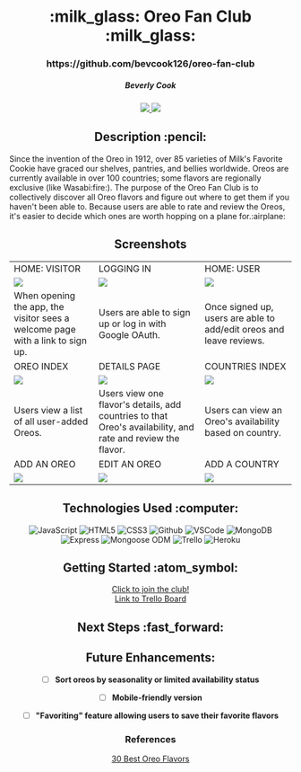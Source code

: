 <div align ="center">
<h1>:milk_glass: Oreo Fan Club :milk_glass:</h1>
<h3>https://github.com/bevcook126/oreo-fan-club</h3>
<h5>Beverly Cook</h5>
<a href="https://www.linkedin.com/in/beverly-cook-093625153/" target="_blank">
      <img src="https://img.shields.io/badge/-LinkedIn-blue?style=flat&logo=Linkedin&logoColor=white">
   </a> 
<a href="mailto:bevcook126@gmail.com" target="_blank">
      <img src="https://img.shields.io/badge/-Gmail-c14438?style=flat&logo=Gmail&logoColor=white">
   </a>
</a>
</div>

<div align = center><h2>Description :pencil:</h2></div>
Since the invention of the Oreo in 1912, over 85 varieties of Milk's Favorite Cookie have graced our shelves, pantries, and bellies worldwide. Oreos are currently available in over 100 countries; some flavors are regionally exclusive (like Wasabi:fire:). The purpose of the Oreo Fan Club is to collectively discover all Oreo flavors and figure out where to get them if you haven't been able to. Because users are able to rate and review the Oreos, it's easier to decide which ones are worth hopping on a plane for.:airplane:

<div align = center><h2>Screenshots</h2><div>

|  |  |  |
|---|---|---|
| HOME: VISITOR | LOGGING IN | HOME: USER |
| <img src="https://i.imgur.com/N1XCUdp.png"> | <img src="https://i.imgur.com/6pJ1oaa.png"> | <img src="https://i.imgur.com/Q55hEjk.png"> |
| When opening the app, the visitor sees a welcome page with a link to sign up. | Users are able to sign up or log in with Google OAuth. | Once signed up, users are able to add/edit oreos and leave reviews. |
| OREO INDEX | DETAILS PAGE | COUNTRIES INDEX |
| <img src="https://i.imgur.com/yKV0wvM.png"> | <img src="https://i.imgur.com/GAfP8Wt.png"> | <img src="https://i.imgur.com/P71C48M.png"> |
| Users view a list of all user-added Oreos. | Users view one flavor's details, add countries to that Oreo's availability, and rate and review the flavor. | Users can view an Oreo's availability based on country. |
| ADD AN OREO | EDIT AN OREO | ADD A COUNTRY |
| <img src="https://i.imgur.com/6qgkOqv.png"> | <img src="https://i.imgur.com/f5wNAZz.png"> | <img src="https://i.imgur.com/Yxu4O1G.png"><br> |



<div align = center><h2>Technologies Used :computer:</h2></div>

![JavaScript](https://img.shields.io/badge/-JavaScript-333?style=flat&logo=javascript)
![HTML5](https://img.shields.io/badge/-HTML5-333?style=flat&logo=html5)
![CSS3](https://img.shields.io/badge/-CSS-333?style=flat&logo=css3)
![Github](https://img.shields.io/badge/-GitHub-333?style=flat&logo=github)
![VSCode](https://img.shields.io/badge/-VS_Code-333?style=flat&logo=visualstudio)
![MongoDB](https://img.shields.io/badge/-MongoDB-333?style=flat&logo=mongodb)
![Express](https://img.shields.io/badge/-Express-333?style=flat&logo=express)
![Mongoose ODM](https://img.shields.io/badge/-Mongoose_ODM-333?style=flat&logo=mongodb)
![Trello](https://img.shields.io/badge/-Trello-333?style=flat&logo=trello)
![Heroku](https://img.shields.io/badge/-Heroku-333?style=flat&logo=heroku)


<div align = center><h2>Getting Started :atom_symbol:</h2></div>

[Click to join the club!](https://oreo-fan-club.herokuapp.com/)<br>
[Link to Trello Board](https://trello.com/b/uwxkp1hv/p2)<br>


<div align = center><h2>Next Steps :fast_forward:</h2></div>

## Future Enhancements:

- [ ] **Sort oreos by seasonality or limited availability status**

- [ ] **Mobile-friendly version**

- [ ] **"Favoriting" feature allowing users to save their favorite flavors**


### References

[30 Best Oreo Flavors](https://www.delish.com/food-news/g26783387/best-oreo-flavors/)

</div>
